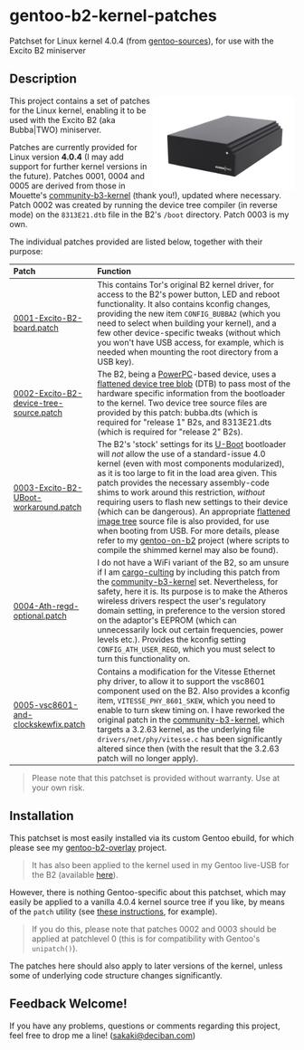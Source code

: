 # gentoo-b2-kernel-patches
Patchset for Linux kernel 4.0.4 (from [gentoo-sources](https://wiki.gentoo.org/wiki/Kernel/Overview#General_purpose:_gentoo-sources)), for use with the Excito B2 miniserver

## Description

<img src="https://raw.githubusercontent.com/sakaki-/resources/master/excito/b2/Excito_b2.jpg" alt="Excito B2, aka Bubba|TWO" width="250px" align="right"/>
This project contains a set of patches for the Linux kernel, enabling it to be used with the Excito B2 (aka Bubba|TWO) miniserver.

Patches are currently provided for Linux version **4.0.4** (I may add support for further kernel versions in the future). Patches 0001, 0004 and 0005 are derived from those in Mouette's [community-b3-kernel](https://github.com/Excito/community-b3-kernel/tree/master/debian/patches) (thank you!), updated where necessary. Patch 0002 was created by running the device tree compiler (in reverse mode) on the `8313E21.dtb` file in the B2's `/boot` directory. Patch 0003 is my own.

The individual patches provided are listed below, together with their purpose:

Patch | Function
:--- | :---
[0001-Excito-B2-board.patch](https://github.com/sakaki-/gentoo-b2-kernel-patches/blob/master/0001-Excito-B2-board.patch) | This contains Tor's original B2 kernel driver, for access to the B2's power button, LED and reboot functionality. It also contains kconfig changes, providing the new item `CONFIG_BUBBA2` (which you need to select when building your kernel), and a few other device-specific tweaks (without which you won't have USB access, for example, which is needed when mounting the root directory from a USB key).
[0002-Excito-B2-device-tree-source.patch](https://github.com/sakaki-/gentoo-b2-kernel-patches/blob/master/0002-Excito-B2-device-tree-source.patch) | The B2, being a [PowerPC](https://en.wikipedia.org/wiki/PowerPC)-based device, uses a [flattened device tree blob](http://events.linuxfoundation.org/sites/events/files/slides/petazzoni-device-tree-dummies.pdf) (DTB) to pass most of the hardware specific information from the bootloader to the kernel. Two device tree source files are provided by this patch: bubba.dts (which is required for "release 1" B2s, and 8313E21.dts (which is required for "release 2" B2s).
[0003-Excito-B2-UBoot-workaround.patch](https://github.com/sakaki-/gentoo-b2-kernel-patches/blob/master/0003-Excito-B2-UBoot-workaround.patch) | The B2's 'stock' settings for its [U-Boot](http://www.denx.de/wiki/U-Boot) bootloader will *not* allow the use of a standard-issue 4.0 kernel (even with most components modularized), as it is too large to fit in the load area given. This patch provides the necessary assembly-code shims to work around this restriction, *without* requiring users to flash new settings to their device (which can be dangerous). An appropriate [flattened image tree](http://www.denx.de/wiki/pub/U-Boot/Documentation/multi_image_booting_scenarios.pdf) source file is also provided, for use when booting from USB. For more details, please refer to my [gentoo-on-b2](https://github.com/sakaki-/gentoo-on-b2) project (where scripts to compile the shimmed kernel may also be found).
[0004-Ath-regd-optional.patch](https://github.com/sakaki-/gentoo-b2-kernel-patches/blob/master/0004-Ath-regd-optional.patch) | I do not have a WiFi variant of the B2, so am unsure if I am [cargo-culting](https://en.wikipedia.org/wiki/Cargo_cult_programming) by including this patch from the [community-b3-kernel](https://github.com/Excito/community-b3-kernel/tree/master/debian/patches) set. Nevertheless, for safety, here it is. Its purpose is to make the Atheros wireless drivers respect the user's regulatory domain setting, in preference to the version stored on the adaptor's EEPROM (which can unnecessarily lock out certain frequencies, power levels etc.). Provides the kconfig setting `CONFIG_ATH_USER_REGD`, which you must select to turn this functionality on.
[0005-vsc8601-and-clockskewfix.patch](https://github.com/sakaki-/gentoo-b2-kernel-patches/blob/master/0004-Ath-regd-optional.patch) | Contains a modification for the Vitesse Ethernet phy driver, to allow it to support the vsc8601 component used on the B2. Also provides a kconfig item, `VITESSE_PHY_8601_SKEW`, which you need to enable to turn skew timing on. I have reworked the original patch in the [community-b3-kernel](https://github.com/Excito/community-b3-kernel/tree/master/debian/patches), which targets a 3.2.63 kernel, as the underlying file `drivers/net/phy/vitesse.c` has been significantly altered since then (with the result that the 3.2.63 patch will no longer apply).

> Please note that this patchset is provided without warranty. Use at your own risk.

## Installation

This patchset is most easily installed via its custom Gentoo ebuild, for which please see my [gentoo-b2-overlay](https://github.com/sakaki-/gentoo-b2-overlay) project.

> It has also been applied to the kernel used in my Gentoo live-USB for the B2 (available [here](https://github.com/sakaki-/gentoo-on-b2)).

However, there is nothing Gentoo-specific about this patchset, which may easily be applied to a vanilla 4.0.4 kernel source tree if you like, by means of the `patch` utility (see [these instructions](http://superuser.com/questions/324968/how-do-i-apply-a-patch-to-my-linux-kernel), for example).

> If you do this, please note that patches 0002 and 0003 should be applied at patchlevel 0 (this is for compatibility with Gentoo's `unipatch()`).

The patches here should also apply to later versions of the kernel, unless some of underlying code structure changes significantly.

## Feedback Welcome!

If you have any problems, questions or comments regarding this project, feel free to drop me a line! (sakaki@deciban.com)

